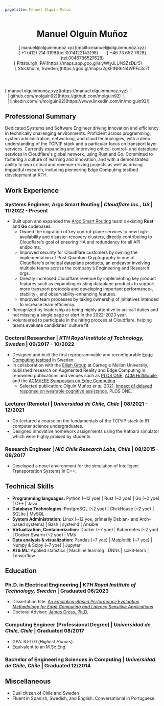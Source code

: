 ```yaml
---
pagetitle: Manuel Olguín Muñoz
...
```


<!-- <script src="https://kit.fontawesome.com/e611f8d768.js" crossorigin="anonymous"  data-auto-a11y="true"></script> -->
<script src="https://use.fontawesome.com/releases/v6.0.0/js/all.js" data-auto-a11y="true" ></script>
<link rel="stylesheet" href="https://fonts.googleapis.com/css?family=Arimo">

<!-- # Manuel Olguín Muñoz -->

<header>
  <h1>Manuel Olguín Muñoz</h1>
  <span><p>
  [<i class="fas fa-envelope"></i>&nbsp;manuel@olguinmunoz.xyz](mailto:manuel@olguinmunoz.xyz)</br>
  [<i class="fa-solid fa-phone"></i>&nbsp;+1 (412) 214 3198](tel:0014122143198)&emsp;&emsp;[<i class="fa-solid fa-phone"></i>&nbsp;+46 73 652 7628](tel:0046736527628)</br>
  [<i class="fa-solid fa-map-location"></i>&nbsp;Pittsburgh, PA](https://maps.app.goo.gl/siyWtyJLUNSZzDLr5)&emsp;&emsp;[<i class="fa-solid fa-map-location"></i>&nbsp;Stockholm, Sweden](https://goo.gl/maps/2gkFtNR6N4WPFc3c7)</br>
  </p>
  </span>
</header>

<span>
[<i class="fas fa-link"></i>&nbsp;manuel.olguinmunoz.xyz](https://manuel.olguinmunoz.xyz)&nbsp;&nbsp;|&nbsp;&nbsp;[<i class="fa-brands fa-github fa-lg"></i>&nbsp;github.com/molguin92](https://github.com/molguin92)&nbsp;&nbsp;|&nbsp;&nbsp;[<i class="fa-brands fa-linkedin fa-lg"></i>&nbsp;linkedin.com/in/molguin92](https://www.linkedin.com/in/molguin92/)
</span>

## Professional Summary

Dedicated Systems and Software Engineer driving innovation and efficiency in technically challenging environments.
Proficient across programming, system administration, networking, and cloud technologies, with a deep understanding of the TCP/IP stack and a particular focus on transport layer services.
Currently expanding and improving critical control- and dataplane services in Cloudflare's global network, using Rust and Go.
Committed to fostering a culture of learning and innovation, and with a demonstrated ability to own critical and revenue-driving projects as well as driving impactful research, including pioneering Edge Computing testbed development at KTH.

## Work Experience

### Systems Engineer, Argo Smart Routing | _Cloudflare Inc., US_ | 11/2022 - Present

* Built upon and expanded the [Argo Smart Routing](https://www.cloudflare.com/application-services/products/argo-smart-routing/) team's existing **Rust** and **Go** codebases.
  * Owned the migration of key control-plane services to new high-availability and disaster-recovery clusters, directly contributing to Cloudflare's goal of ensuring HA and redundancy for all API endpoints.
  * Improved security for Cloudflare customers by owning the implementation of Post-Quantum Cryptography in one of Cloudflare's principal dataplane products, an endeavor involving multiple teams across the company's Engineering and Research orgs.
  * Directly increased Cloudflare revenue by implementing key product features such as expanding existing dataplane products to support more transport protocols and developing important performance-, stability-, and observability-enhancing features.
  * Improved team processes by taking ownership of initiatives intended to increase team efficiency.
* Recognized by leadership as being highly attentive to on-call duties and not missing a single page or alert in the 2022-2023 year.
* Volunteered to participate in the hiring process at Cloudflare, helping teams evaluate candidates' culture fit.

### Doctoral Researcher | _KTH Royal Institute of Technology, Sweden_ | 09/2017 - 10/2022

* Designed and built the first reprogrammable and reconfigurable [Edge Computing testbed](https://manuel.olguinmunoz.xyz/projects/expeca_testbed/) in Sweden.
* In collaboration with the [Elijah Group](https://elijah.cs.cmu.edu/) at Carnegie Mellon University, published research on Augmented Reality and Edge Computing in renowned publications and venues such as [PLOS ONE](https://journals.plos.org/plosone/), [ACM HotMobile](http://www.hotmobile.org/main/), and the [ACM/IEEE Symposium on Edge Computing](http://acm-ieee-sec.org/).
  * Selected publication: Olguín Muñoz _et al._ 2021. [Impact of delayed response on wearable cognitive assistance](https://doi.org/10.1371/journal.pone.0248690), PLOS ONE.

### Lecturer (Remote) | _Universidad de Chile, Chile_ | 08/2021 - 12/2021

* Co-lectured a course on the fundamentals of the TCP/IP stack to 81 computer science undergraduates.
* Designed innovative homework assignments using the Kathará simulator which were highly praised by students.

### Research Engineer | _NIC Chile Research Labs, Chile_ | 08/2015 - 08/2017

* Developed a novel environment for the simulation of Intelligent Transportation Systems in C++.

## Technical Skills

* **Programming languages:** Python (\~12 yoe) | Rust (\~2 yoe) | Go (\~2 yoe) | C++ | Java
* **Database Technologies**: PostgreSQL (\~2 yoe) | ClickHouse (\~2 yoe) | SQLite | MySQL
* **System Administration:** Linux (\~12 yoe, primarily Debian- and Arch-based systems) | Bash | systemd | Ansible
* **Virtualization, Containerization:** Docker (\~7 yoe) | Kubernetes (~2 yoe) | Docker Swarm (\~2 yoe) | VMs
* **Data analysis & visualization:** Pandas (\~7 yoe) | Matplotlib (\~7 yoe) | Numpy \& Scipy (\~7 yoe) | Jupyter
* **AI & ML:** Applied statistics | Machine learning | DNNs | scikit-learn | Tensorflow

## Education

### Ph.D. in Electrical Engineering | _KTH Royal Institute of Technology, Sweden_ | Graduated 06/2023

* Dissertation title: [_An Emulation-Based Performance Evaluation Methodology for Edge Computing and Latency Sensitive Applications_](https://www.diva-portal.org/smash/record.jsf?pid=diva2%3A1758413&dswid=-687)
* Doctoral Advisor: [James Gross, Ph.D.](https://jamesgross.org)

### Computing Engineer (Professional Degree) | _Universidad de Chile, Chile_ | Graduated 08/2017

* GPA: 6.5/7.0 (_Highest Honors_).
* Equivalent to an M.Sc.Eng.

### Bachelor of Engineering Sciences in Computing | _Universidad de Chile, Chile_ | Graduated 12/2014

## Miscellaneous

* Dual citizen of Chile and Sweden
* Fluent in Spanish, Swedish, and English. Conversational in Portuguese.
